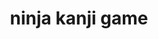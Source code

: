 ---
title: ninja kanji game
description: ninja kanji game
keywords: kanji game
mediaUrl: https://i.postimg.cc/fRrNF1S1/kanji-quiz.png
updateDateTime: 2024-4-3
tags: ninja
hanTu:
postType: game
level: n5
choices: [
  { word: 投 , a: throw@なげる, b: kill@ころす, c: art@じゅつ, d: a },
  { word: 一 , a: help@たすける, b: cultivate@おさめる, c: one@いち, d: c },
  { word: 覚 , a: soil@つち, b:  remember@おぼえる, c: scroll@まき, d: b },
  { word: 伝 , a: chase@おう, b: convey@つたえる, c: writing@しょ, d: b },
  { word: 認 , a: acknowledge@みとめる, b: tree@き, c: endurance@しのび, d: a },
  { word: 潜 , a: fall@おちる, b: fly@とぶ, c: dive@もぐる, d: c },
  { word: 苦 , a: strong@つよい, b: suffer@くるしい, c: forbid@きんじる, d: b },
  { word: 盗 , a:  steal@ぬすむ, b: heart@こころ, c:  bind@ふうじる, d: a },
  { word: 掟 , a: figure@すがた, b: surpass@こえる, c: rule@おきて, d: c },
  { word: 縛 , a: illusion@げん, b: truss@しばる, c: acknowledge@みとめる, d: b },
  { word: 生 , a: up@うえ, b: stab@さす, c: live@いきる, d: c },
  { word: 討 , a: bind@ふうじる, b: die@しぬ, c: shoot@うつ, d: c },
  { word: 破 , a: mountain@やま, b: wave@なみ, c: rip@やぶる, d: c },
  { word: 捕 , a: capture@とらえる, b: endurance@しのび, c: perish@ほろぼす, d: a },
  { word: 練 , a: acknowledge@みとめる, b: training@ねる, c: leg@あし, d: b},
  { word: 倒 , a: topple@たおす, b:  kill@ころす, c: throw@なげる, d: a },
  { word: 風 , a: perish@ほろぼす, b: figure@すがた, c: wind@かぜ, d: c },
  { word: 波 , a: convey@つたえる, b: kill@ころす, c: wave@なみ, d: c },
  { word: 動 , a: move@うごく, b:  disappear@けす, c: art@じゅつ, d: a },
  { word: 渡 , a: wave@なみ, b: pass@わたる, c: attack@おそう, d: b }
  ]
---